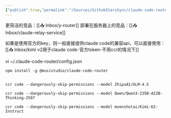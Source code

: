 ```yaml
---
{"publish":true,"permalink":"/Sources/GithubStarsSync/claude-code-router.md","aliases":"ccr","description":"Use Claude Code as the foundation for coding infrastructure, allowing you to decide how to interact with the model while enjoying updates from Anthropic.","created":"2025-06-18","modified":"2025-06-18","tags":["github开源"],"cssclasses":""}
---
```



更简洁的竞品：[[📥 Inbox/y-router]]
部署在服务器上的竞品：[[📥 Inbox/claude-relay-service]]

如果是使用官方的key，则一般直接提供claude code的兼容api，可以直接使用：[[📥 Inbox/kimi v2用于claude code-官方token-不用ccr的情况下]]

vi ~/.claude-code-router/config.json

```
npm install -g @musistudio/claude-code-router
```

##

```
ccr code --dangerously-skip-permissions --model ZhipuAI/GLM-4.5

ccr code --dangerously-skip-permissions --model Qwen/Qwen3-235B-A22B-Thinking-2507

ccr code --dangerously-skip-permissions --model moonshotai/Kimi-K2-Instruct
```